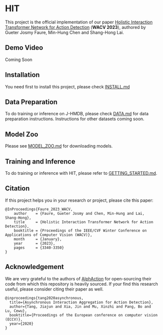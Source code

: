 # HIT


This project is the official implementation of our paper 
[Holistic Interaction Transformer Network for Action Detection](https://arxiv.org/abs/2210.12686) (**WACV 2023**), authored
by Gueter Josmy Faure, Min-Hung Chen and Shang-Hong Lai. 


## Demo Video

Coming Soon

## Installation 

You need first to install this project, please check [INSTALL.md](INSTALL.md)

## Data Preparation

To do training or inference on J-HMDB, please check [DATA.md](DATA.md)
for data preparation instructions. Instructions for other datasets coming soon.

## Model Zoo

Please see [MODEL_ZOO.md](MODEL_ZOO.md) for downloading models.

## Training and Inference

To do training or inference with HIT, please refer to [GETTING_STARTED.md](GETTING_STARTED.md).


## Citation

If this project helps you in your research or project, please cite
this paper:

```
@InProceedings{Faure_2023_WACV,
    author    = {Faure, Gueter Josmy and Chen, Min-Hung and Lai, Shang-Hong},
    title     = {Holistic Interaction Transformer Network for Action Detection},
    booktitle = {Proceedings of the IEEE/CVF Winter Conference on Applications of Computer Vision (WACV)},
    month     = {January},
    year      = {2023},
    pages     = {3340-3350}
}
```

## Acknowledgement
We are very grateful to the authors of [AlphAction](https://github.com/MVIG-SJTU/AlphAction) for open-sourcing their code from which this repository is heavily sourced. If your find this research useful, please consider citing their paper as well.

```
@inproceedings{tang2020asynchronous,
  title={Asynchronous Interaction Aggregation for Action Detection},
  author={Tang, Jiajun and Xia, Jin and Mu, Xinzhi and Pang, Bo and Lu, Cewu},
  booktitle={Proceedings of the European conference on computer vision (ECCV)},
  year={2020}
}
```

